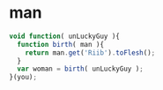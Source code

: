 man
===
```javascript
void function( unLuckyGuy ){
  function birth( man ){
    return man.get('Riib').toFlesh();
  }
  var woman = birth( unLuckyGuy );
}(you);
```
